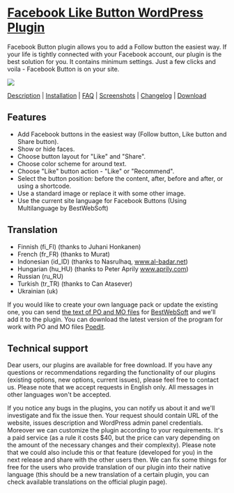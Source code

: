 <a href="http://bestwebsoft.com/products/facebook-like-button/" target=_blank>Facebook Like Button WordPress Plugin</a>
========================

Facebook Button plugin allows you to add a Follow button the easiest way. If your life is tightly connected with your Facebook account, our plugin is the best solution for you. It contains minimum settings. Just a few clicks and voila - Facebook Button is on your site.

<img src="http://bestwebsoft.com/wp-content/uploads/2014/09/facebook-button-banner-website.jpg" />

<a href="http://bestwebsoft.com/products/facebook-like-button/description/" target=_blank>Description</a> | 
<a href="http://bestwebsoft.com/products/facebook-like-button/installation/" target=_blank>Installation</a> | 
<a href="http://bestwebsoft.com/products/facebook-like-button/faq/" target=_blank>FAQ</a> | 
<a href="http://bestwebsoft.com/products/facebook-like-button/screenshots/" target=_blank>Screenshots</a> | 
<a href="http://bestwebsoft.com/products/facebook-like-button/changelog/" target=_blank>Changelog</a> | 
<a href="http://bestwebsoft.com/products/facebook-like-button/download/" target=_blank>Download</a>


Features
-----------------------------
* Add Facebook buttons in the easiest way (Follow button, Like button and Share button).
* Show or hide faces.
* Choose button layout for "Like" and "Share".
* Choose color scheme for around text.
* Choose "Like" button action - "Like" or "Recommend".
* Select the button position: before the content, after, before and after, or using a shortcode.
* Use a standard image or replace it with some other image.
* Use the current site language for Facebook Buttons (Using Multilanguage by BestWebSoft)


Translation
-----------------------------
* Finnish (fi_FI) (thanks to Juhani Honkanen)
* French (fr_FR) (thanks to Murat)
* Indonesian (id_ID) (thanks to Nasrulhaq, www.al-badar.net)
* Hungarian (hu_HU) (thanks to Peter Aprily www.aprily.com)
* Russian (ru_RU)
* Turkish (tr_TR) (thanks to Can Atasever)
* Ukrainian (uk)

If you would like to create your own language pack or update the existing one, you can send <a href="http://codex.wordpress.org/Translating_WordPress" target="_blank">the text of PO and MO files</a> for <a href="http://support.bestwebsoft.com" target="_blank">BestWebSoft</a> and we'll add it to the plugin. You can download the latest version of the program for work with PO and MO files <a href="http://www.poedit.net/download.php" target="_blank">Poedit</a>.


Technical support
-----------------------------
Dear users, our plugins are available for free download. If you have any questions or recommendations regarding the functionality of our plugins (existing options, new options, current issues), please feel free to contact us. Please note that we accept requests in English only. All messages in other languages won't be accepted.

If you notice any bugs in the plugins, you can notify us about it and we'll investigate and fix the issue then. Your request should contain URL of the website, issues description and WordPress admin panel credentials.
Moreover we can customize the plugin according to your requirements. It's a paid service (as a rule it costs $40, but the price can vary depending on the amount of the necessary changes and their complexity). Please note that we could also include this or that feature (developed for you) in the next release and share with the other users then.
We can fix some things for free for the users who provide translation of our plugin into their native language (this should be a new translation of a certain plugin, you can check available translations on the official plugin page).